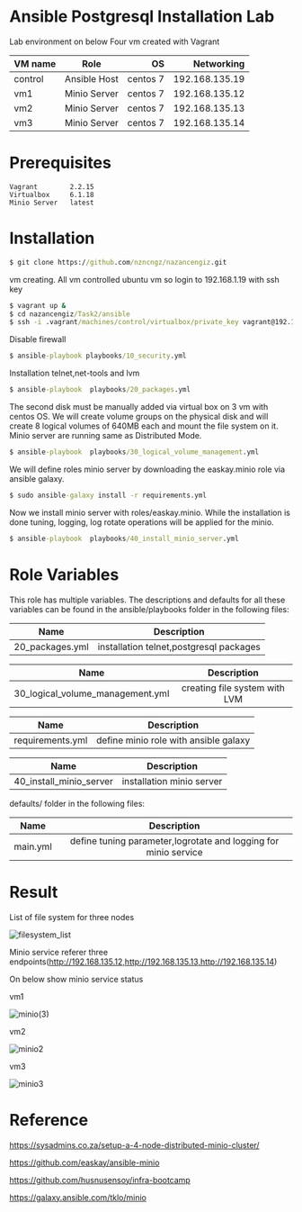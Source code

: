 # Ansible Postgresql Installation Lab

Lab environment on below
Four vm created with Vagrant


| VM name       |   Role              | OS       |  Networking     | 
| ------------- |   :-------------:   | -----:   | -----:          |
| control       |   Ansible Host      | centos 7 | 192.168.135.19  |
| vm1           |   Minio Server      | centos 7 | 192.168.135.12  |
| vm2           |   Minio Server      | centos 7 | 192.168.135.13  |
| vm3           |   Minio Server      | centos 7 | 192.168.135.14  |


# Prerequisites

    Vagrant        2.2.15 
    Virtualbox     6.1.18 
    Minio Server   latest
    
    
# Installation

``` bat  
$ git clone https://github.com/nzncngz/nazancengiz.git
```

vm creating. All vm controlled ubuntu vm so login to 192.168.1.19 with ssh key

``` bat  
$ vagrant up &
$ cd nazancengiz/Task2/ansible
$ ssh -i .vagrant/machines/control/virtualbox/private_key vagrant@192.168.135.19
```

Disable firewall

``` bat  
$ ansible-playbook playbooks/10_security.yml
```

Installation telnet,net-tools and lvm

``` bat  
$ ansible-playbook  playbooks/20_packages.yml

```

The second disk must be manually added via virtual box on 3 vm with centos OS. We will create volume groups on the physical disk and  will create 8 logical volumes of 640MB each and mount the file system on it. Minio server are running same as Distributed Mode.
``` bat  
$ ansible-playbook  playbooks/30_logical_volume_management.yml
```
We will define roles minio server by downloading the easkay.minio role via ansible galaxy. 

``` bat  
$ sudo ansible-galaxy install -r requirements.yml
```

Now we install minio server with roles/easkay.minio. While the installation is done tuning, logging, log rotate operations will be applied for the minio.


``` bat  
$ ansible-playbook  playbooks/40_install_minio_server.yml
```

# Role Variables

This role has multiple variables. The descriptions and defaults for all these variables can be found in the ansible/playbooks folder in the following files:




| Name           |   Description                         
| -------------  |   :-------------:          
|20_packages.yml |   installation telnet,postgresql packages  


| Name                             |   Description                         
| -------------                    |   :-------------:          
| 30_logical_volume_management.yml |   creating file system with LVM  


| Name               |   Description                         
| -------------      |   :-------------:          
| requirements.yml   |  define minio role with ansible galaxy 


| Name                    |   Description                         
| -------------           |   :-------------:          
| 40_install_minio_server |   installation minio server 



defaults/ folder in the following files:

| Name           |   Description                         
| -------------  |   :-------------:          
| main.yml       |   define tuning parameter,logrotate and logging for minio service




# Result

List of file system for three nodes

![filesystem_list](https://user-images.githubusercontent.com/22845579/119223672-59c04180-bb03-11eb-93bf-fa8b2c1fde0d.jpg)


Minio service referer three endpoints(http://192.168.135.12,http://192.168.135.13,http://192.168.135.14)

On below show minio service status

vm1

![minio(3)](https://user-images.githubusercontent.com/22845579/119224141-b4f33380-bb05-11eb-9fc1-2aef9c37c0c3.jpg)

vm2

![minio2](https://user-images.githubusercontent.com/22845579/119226515-381a8680-bb12-11eb-83f7-a75a3c2875c7.jpg)

vm3

![minio3](https://user-images.githubusercontent.com/22845579/119226558-65ffcb00-bb12-11eb-8370-dbae014cea1f.jpg)

# Reference

https://sysadmins.co.za/setup-a-4-node-distributed-minio-cluster/

https://github.com/easkay/ansible-minio

https://github.com/husnusensoy/infra-bootcamp

https://galaxy.ansible.com/tklo/minio


